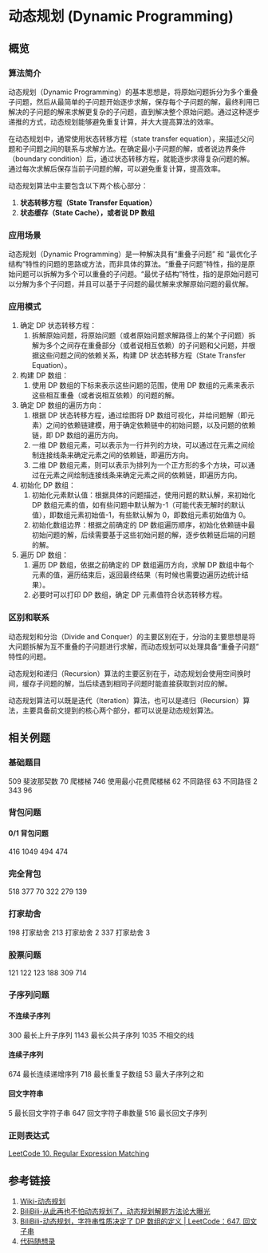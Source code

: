 # 动态规划 (Dynamic Programming)


## 概览

### 算法简介

动态规划（Dynamic Programming）的基本思想是，将原始问题拆分为多个重叠子问题，然后从最简单的子问题开始逐步求解，保存每个子问题的解，最终利用已解决的子问题的解来求解更复杂的子问题，直到解决整个原始问题。通过这种逐步递推的方式，动态规划能够避免重复计算，并大大提高算法的效率。

在动态规划中，通常使用状态转移方程（state transfer equation），来描述父问题和子问题之间的联系与求解方法。在确定最小子问题的解，或者说边界条件（boundary condition）后，通过状态转移方程，就能逐步求得复杂问题的解。通过每次求解后保存当前子问题的解，可以避免重复计算，提高效率。

动态规划算法中主要包含以下两个核心部分：
1. **状态转移方程（State Transfer Equation）**
2. **状态缓存（State Cache），或者说 DP 数组**


### 应用场景

动态规划（Dynamic Programming）是一种解决具有“重叠子问题” 和 “最优化子结构”特性的问题的思路或方法，而非具体的算法。“重叠子问题”特性，指的是原始问题可以拆解为多个可以重叠的子问题。“最优子结构”特性，指的是原始问题可以分解为多个子问题，并且可以基于子问题的最优解来求解原始问题的最优解。


### 应用模式

1. 确定 DP 状态转移方程：
	1. 拆解原始问题，将原始问题（或者原始问题求解路径上的某个子问题）拆解为多个之间存在重叠部分（或者说相互依赖）的子问题和父问题，并根据这些问题之间的依赖关系，构建 DP 状态转移方程（State Transfer Equation）。
2. 构建 DP 数组：
	1. 使用 DP 数组的下标来表示这些问题的范围，使用 DP 数组的元素来表示这些相互重叠（或者说相互依赖）的问题的解。
3. 确定 DP 数组的遍历方向：
	1. 根据 DP 状态转移方程，通过绘图将 DP 数组可视化，并给问题解（即元素）之间的依赖链建模，用于确定依赖链中的初始问题，以及问题的依赖链，即 DP 数组的遍历方向。 
	2. 一维 DP 数组元素，可以表示为一行并列的方块，可以通过在元素之间绘制连接线条来确定元素之间的依赖链，即遍历方向。
	3. 二维 DP 数组元素，则可以表示为排列为一个正方形的多个方块，可以通过在元素之间绘制连接线条来确定元素之间的依赖链，即遍历方向。
4. 初始化 DP 数组：
	1. 初始化元素默认值：根据具体的问题描述，使用问题的默认解，来初始化 DP 数组元素的值，如有些问题中默认解为-1（可能代表无解时的默认值），即数组元素初始值-1，有些默认解为 0，即数组元素初始值为 0。
	2. 初始化数组边界：根据之前确定的 DP 数组遍历顺序，初始化依赖链中最初始问题的解，后续需要基于这些初始问题的解，逐步依赖链后端的问题的解。
5. 遍历 DP 数组：
	1. 遍历 DP 数组，依据之前确定的 DP 数组遍历方向，求解 DP 数组中每个元素的值，遍历结束后，返回最终结果（有时候也需要边遍历边统计结果）。
	2. 必要时可以打印 DP 数组，确定 DP 元素值符合状态转移方程。


### 区别和联系

动态规划和分治（Divide and Conquer）的主要区别在于，分治的主要思想是将大问题拆解为互不重叠的子问题进行求解，而动态规划可以处理具备“重叠子问题” 特性的问题。

动态规划和递归（Recursion）算法的主要区别在于，动态规划会使用空间换时间，缓存子问题的解，当后续遇到相同子问题时能直接获取到对应的解。

动态规划算法可以既是迭代（Iteration）算法，也可以是递归（Recursion）算法，主要具备前文提到的核心两个部分，都可以说是动态规划算法。

## 相关例题

### 基础题目

509 斐波那契数
70 爬楼梯
746 使用最小花费爬楼梯
62 不同路径
63 不同路径 2
343
96

### 背包问题

#### 0/1 背包问题

416
1049
494
474

### 完全背包

518
377
70
322
279
139


### 打家劫舍

198 打家劫舍
213 打家劫舍 2
337 打家劫舍 3


### 股票问题

121
122
123
188
309
714


### 子序列问题

#### 不连续子序列

300 最长上升子序列
1143 最长公共子序列
1035 不相交的线

#### 连续子序列

674 最长连续递增序列
718 最长重复子数组
53 最大子序列之和

#### 回文字符串

5 最长回文字符子串
647 回文字符子串数量
516 最长回文子序列


### 正则表达式

[LeetCode 10. Regular Expression Matching](https://leetcode.com/problems/regular-expression-matching/)

## 参考链接
1. [Wiki-动态规划](https://zh.wikipedia.org/wiki/%E5%8A%A8%E6%80%81%E8%A7%84%E5%88%92)
2. [BiliBili-从此再也不怕动态规划了，动态规划解题方法论大曝光](https://www.bilibili.com/video/BV13Q4y197Wg)
3. [BiliBili-动态规划，字符串性质决定了 DP 数组的定义 | LeetCode：647. 回文子串](https://www.bilibili.com/video/BV17G4y1y7z9)
4. [代码随想录](https://programmercarl.com/other/algo_pdf.html)
